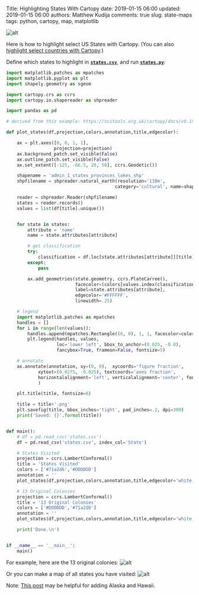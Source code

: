 Title: Highlighting States With Cartopy
date: 2019-01-15 06:00
updated: 2019-01-15 06:00
authors: Matthew Kudija
comments: true
slug: state-maps
tags: python, cartopy, map, matplotlib

<!-- PELICAN_BEGIN_SUMMARY -->
![alt]({filename}/downloads/code/state-maps/13%20Original%20Colonies.png)

<!-- <p style="text-align:center;"><img src="{filename}/downloads/code/country-maps/maps/EU-Members.png" width="75%" height="75%"></p> -->

Here is how to highlight select US States with Cartopy. (You can also [highlight select countries with Cartopy](https://matthewkudija.com/blog/2018/05/25/country-maps/).)

<!-- PELICAN_END_SUMMARY -->

Define which states to highlight in [**`states.csv`**](https://github.com/mkudija/blog/blob/master/content/downloads/code/state-maps/states.csv), and run [**`states.py`**](https://github.com/mkudija/blog/blob/master/content/downloads/code/state-maps/states.py):


```python
import matplotlib.patches as mpatches
import matplotlib.pyplot as plt
import shapely.geometry as sgeom

import cartopy.crs as ccrs
import cartopy.io.shapereader as shpreader

import pandas as pd

# derived from this example: https://scitools.org.uk/cartopy/docs/v0.15/examples/hurricane_katrina.html

def plot_states(df,projection,colors,annotation,title,edgecolor):

    ax = plt.axes([0, 0, 1, 1],
                  projection=projection)
    ax.background_patch.set_visible(False)
    ax.outline_patch.set_visible(False)
    ax.set_extent([-125, -66.5, 20, 50], ccrs.Geodetic())

    shapename = 'admin_1_states_provinces_lakes_shp'
    shpfilename = shpreader.natural_earth(resolution='110m',
                                         category='cultural', name=shapename)

    reader = shpreader.Reader(shpfilename)
    states = reader.records()
    values = list(df[title].unique())


    for state in states:
        attribute = 'name'
        name = state.attributes[attribute]

        # get classification
        try:
            classification = df.loc[state.attributes[attribute]][title]
        except:
            pass

        ax.add_geometries(state.geometry, ccrs.PlateCarree(),
                          facecolor=(colors[values.index(classification)]),
                          label=state.attributes[attribute],
                          edgecolor='#FFFFFF',
                          linewidth=.25)

    # legend
    import matplotlib.patches as mpatches
    handles = []
    for i in range(len(values)):
        handles.append(mpatches.Rectangle((0, 0), 1, 1, facecolor=colors[i]))
        plt.legend(handles, values,
                   loc='lower left', bbox_to_anchor=(0.025, -0.0), 
                   fancybox=True, frameon=False, fontsize=5)

    # annotate
    ax.annotate(annotation, xy=(0, 0),  xycoords='figure fraction',
            xytext=(0.0275, -0.025), textcoords='axes fraction',
            horizontalalignment='left', verticalalignment='center', fontsize=4,
            )

    plt.title(title, fontsize=8)

    title = title+'.png'
    plt.savefig(title, bbox_inches='tight', pad_inches=.2, dpi=300)
    print('Saved: {}'.format(title))


def main():
    # df = pd.read_csv('states.csv')
    df = pd.read_csv('states.csv', index_col='State')

    # States Visited
    projection = ccrs.LambertConformal()
    title = 'States Visited'
    colors = ['#71a2d6','#DDDDDD']
    annotation = ''
    plot_states(df,projection,colors,annotation,title,edgecolor='white')

    # 13 Original Colonies
    projection = ccrs.LambertConformal()
    title = '13 Original Colonies'
    colors = ['#DDDDDD','#71a2d6']
    annotation = ''
    plot_states(df,projection,colors,annotation,title,edgecolor='white')

    print('Done.\n')


if __name__ == '__main__':
    main()
```

For example, here are the 13 original colonies: 
![alt]({filename}/downloads/code/state-maps/13%20Original%20Colonies.png)


Or you can make a map of all states you have visited:
![alt]({filename}/downloads/code/state-maps/States%20Visited.png)


Note: [This post](https://carlcolglazier.com/notes/plotting-2018-house-midterms-cartopy/) may be helpful for adding Alaska and Hawaii.